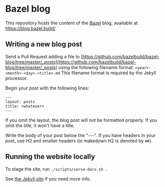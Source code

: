 # Bazel blog

This repository hosts the content of the [Bazel](https://bazel.build) blog, available at https://blog.bazel.build/

## Writing a new blog post

Send a Pull Request adding a file to [https://github.com/bazelbuild/bazel-blog/tree/master/_posts](https://github.com/bazelbuild/bazel-blog/tree/master/_posts)
using the following filename format: `<year>-<month>-<day>-<title>.md` This filename format
is required by the Jekyll processor.

Begin your post with the following lines:

```
---
layout: posts
title: <whatever>
---
```

If you omit the layout, the blog post will not be formatted properly. If you
omit the title, it won't have a title.

Write the body of your post below the "---". If you have headers in your post,
use H2 and smaller headers (in makedown H2 is denoted by `##`).

## Running the website locally

To stage the site, run `./scripts/serve-docs.sh `.

See [the Jekyll site](http://jekyllrb.com/docs) if you need more info.
